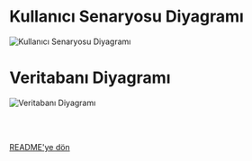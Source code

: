 # Kullanıcı Senaryosu Diyagramı

![Kullanıcı Senaryosu Diyagramı](https://github.com/hazallsuna/amazonclone/assets/110741706/ba728ec8-4ff6-4b2d-a25d-1177f3973b8a)


# Veritabanı Diyagramı

![Veritabanı Diyagramı](C:\Users\Monster\Downloads\Blank-diagram.jpg)




<br/>
<br/>

[README'ye dön](../README.md) 
